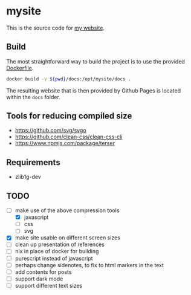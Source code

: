 # mysite

This is the source code for [my website](https://ewal31.github.io/mysite/).

## Build

The most straightforward way to build the project is to use the provided [Dockerfile](./Dockerfile).

```bash
docker build -v ${pwd}/docs:/opt/mysite/docs .
```

The resulting website that is then provided by Github Pages is located within the `docs` folder.

## Tools for reducing compiled size

- https://github.com/svg/svgo
- https://github.com/clean-css/clean-css-cli
- https://www.npmjs.com/package/terser

## Requirements

* zlib1g-dev

## TODO

- [ ] make use of the above compression tools
    - [x] javascript
    - [ ] css
    - [ ] svg
- [x] make site usable on different screen sizes
- [ ] clean up presentation of references
- [ ] nix in place of docker for building
- [ ] purescript instead of javascript
- [ ] perhaps change sidenotes, to fix to html markers in the text
- [ ] add contents for posts
- [ ] support dark mode
- [ ] support different text sizes
